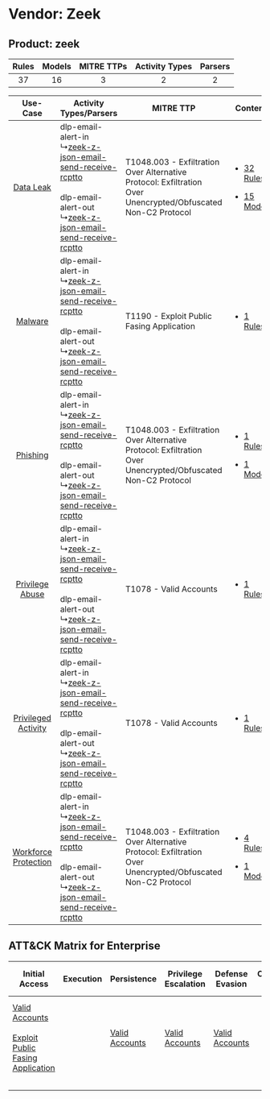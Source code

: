Vendor: Zeek
============
Product: zeek
-------------
| Rules | Models | MITRE TTPs | Activity Types | Parsers |
|:-----:|:------:|:----------:|:--------------:|:-------:|
|  37   |   16   |     3      |       2        |    2    |

|    Use-Case    | Activity Types/Parsers    | MITRE TTP    | Content    |
|:----:| ---- | ---- | ---- |
|    [Data Leak](../../../UseCases/uc_data_leak.md)    |  dlp-email-alert-in<br> ↳[zeek-z-json-email-send-receive-rcptto](Ps/pC_zeekzjsonemailsendreceivercptto.md)<br><br> dlp-email-alert-out<br> ↳[zeek-z-json-email-send-receive-rcptto](Ps/pC_zeekzjsonemailsendreceivercptto.md)<br> | T1048.003 - Exfiltration Over Alternative Protocol: Exfiltration Over Unencrypted/Obfuscated Non-C2 Protocol<br> | [<ul><li>32 Rules</li></ul><ul><li>15 Models</li></ul>](RM/r_m_zeek_zeek_Data_Leak.md)          |
|    [Malware](../../../UseCases/uc_malware.md)    |  dlp-email-alert-in<br> ↳[zeek-z-json-email-send-receive-rcptto](Ps/pC_zeekzjsonemailsendreceivercptto.md)<br><br> dlp-email-alert-out<br> ↳[zeek-z-json-email-send-receive-rcptto](Ps/pC_zeekzjsonemailsendreceivercptto.md)<br> | T1190 - Exploit Public Fasing Application<br>    | [<ul><li>1 Rules</li></ul>](RM/r_m_zeek_zeek_Malware.md)    |
|    [Phishing](../../../UseCases/uc_phishing.md)    |  dlp-email-alert-in<br> ↳[zeek-z-json-email-send-receive-rcptto](Ps/pC_zeekzjsonemailsendreceivercptto.md)<br><br> dlp-email-alert-out<br> ↳[zeek-z-json-email-send-receive-rcptto](Ps/pC_zeekzjsonemailsendreceivercptto.md)<br> | T1048.003 - Exfiltration Over Alternative Protocol: Exfiltration Over Unencrypted/Obfuscated Non-C2 Protocol<br> | [<ul><li>1 Rules</li></ul><ul><li>1 Models</li></ul>](RM/r_m_zeek_zeek_Phishing.md)    |
|      [Privilege Abuse](../../../UseCases/uc_privilege_abuse.md)      |  dlp-email-alert-in<br> ↳[zeek-z-json-email-send-receive-rcptto](Ps/pC_zeekzjsonemailsendreceivercptto.md)<br><br> dlp-email-alert-out<br> ↳[zeek-z-json-email-send-receive-rcptto](Ps/pC_zeekzjsonemailsendreceivercptto.md)<br> | T1078 - Valid Accounts<br>    | [<ul><li>1 Rules</li></ul>](RM/r_m_zeek_zeek_Privilege_Abuse.md)    |
|  [Privileged Activity](../../../UseCases/uc_privileged_activity.md)  |  dlp-email-alert-in<br> ↳[zeek-z-json-email-send-receive-rcptto](Ps/pC_zeekzjsonemailsendreceivercptto.md)<br><br> dlp-email-alert-out<br> ↳[zeek-z-json-email-send-receive-rcptto](Ps/pC_zeekzjsonemailsendreceivercptto.md)<br> | T1078 - Valid Accounts<br>    | [<ul><li>1 Rules</li></ul>](RM/r_m_zeek_zeek_Privileged_Activity.md)    |
| [Workforce Protection](../../../UseCases/uc_workforce_protection.md) |  dlp-email-alert-in<br> ↳[zeek-z-json-email-send-receive-rcptto](Ps/pC_zeekzjsonemailsendreceivercptto.md)<br><br> dlp-email-alert-out<br> ↳[zeek-z-json-email-send-receive-rcptto](Ps/pC_zeekzjsonemailsendreceivercptto.md)<br> | T1048.003 - Exfiltration Over Alternative Protocol: Exfiltration Over Unencrypted/Obfuscated Non-C2 Protocol<br> | [<ul><li>4 Rules</li></ul><ul><li>1 Models</li></ul>](RM/r_m_zeek_zeek_Workforce_Protection.md) |

ATT&CK Matrix for Enterprise
----------------------------
| Initial Access                                                                                                                                            | Execution | Persistence                                                         | Privilege Escalation                                                | Defense Evasion                                                     | Credential Access | Discovery | Lateral Movement | Collection | Command and Control | Exfiltration                                                                                                                                                                                                                                         | Impact |
| --------------------------------------------------------------------------------------------------------------------------------------------------------- | --------- | ------------------------------------------------------------------- | ------------------------------------------------------------------- | ------------------------------------------------------------------- | ----------------- | --------- | ---------------- | ---------- | ------------------- | ---------------------------------------------------------------------------------------------------------------------------------------------------------------------------------------------------------------------------------------------------- | ------ |
| [Valid Accounts](https://attack.mitre.org/techniques/T1078)<br><br>[Exploit Public Fasing Application](https://attack.mitre.org/techniques/T1190)<br><br> |           | [Valid Accounts](https://attack.mitre.org/techniques/T1078)<br><br> | [Valid Accounts](https://attack.mitre.org/techniques/T1078)<br><br> | [Valid Accounts](https://attack.mitre.org/techniques/T1078)<br><br> |                   |           |                  |            |                     | [Exfiltration Over Alternative Protocol](https://attack.mitre.org/techniques/T1048)<br><br>[Exfiltration Over Alternative Protocol: Exfiltration Over Unencrypted/Obfuscated Non-C2 Protocol](https://attack.mitre.org/techniques/T1048/003)<br><br> |        |